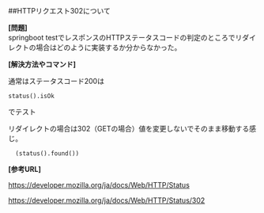 ##HTTPリクエスト302について

**[問題]**  
springboot testでレスポンスのHTTPステータスコードの判定のところでリダイレクトの場合はどのように実装するか分からなかった。

**[解決方法やコマンド]**  

通常はステータスコード200は

```java:title
status().isOk
```
でテスト

リダイレクトの場合は302（GETの場合）値を変更しないでそのまま移動する感じ。


```java:title
  (status().found())
```



**[参考URL]**  

https://developer.mozilla.org/ja/docs/Web/HTTP/Status

https://developer.mozilla.org/ja/docs/Web/HTTP/Status/302  
